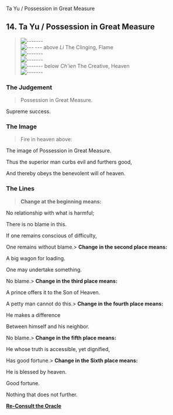 Ta Yu / Possession in Great Measure
## 14. Ta Yu / Possession in Great Measure
> ![-------](../images/yangU.gif)   
> ![--- ---](../images/yinU.gif) above _Li_ The Clinging, Flame  
> ![-------](../images/yangU.gif)   
> ![-------](../images/yangU.gif)   
> ![-------](../images/yangU.gif) below _Ch'ien_ The Creative, Heaven  
> ![-------](../images/yangU.gif)
### The Judgement
> Possession in Great Measure.  
>  Supreme success.
### The Image
> Fire in heaven above:  
>  The image of Possession in Great Measure.  
>  Thus the superior man curbs evil and furthers good,  
>  And thereby obeys the benevolent will of heaven.
### The Lines
> **Change at the beginning means:**  
>  No relationship with what is harmful;  
>  There is no blame in this.  
>  If one remains conscious of difficulty,  
>  One remains without blame.> **Change in the second place means:**  
>  A big wagon for loading.  
>  One may undertake something.  
>  No blame.> **Change in the third place means:**  
>  A prince offers it to the Son of Heaven.  
>  A petty man cannot do this.> **Change in the fourth place means:**  
>  He makes a difference  
>  Between himself and his neighbor.  
>  No blame.> **Change in the fifth place means:**  
>  He whose truth is accessible, yet dignified,  
>  Has good fortune.> **Change in the Sixth place means:**  
>  He is blessed by heaven.  
>  Good fortune.  
>  Nothing that does not further.

**[Re-Consult the Oracle](../index.html)**

